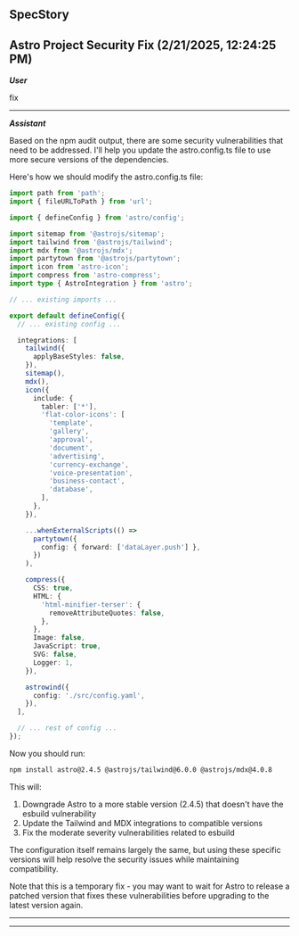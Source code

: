 ## SpecStory

## Astro Project Security Fix (2/21/2025, 12:24:25 PM)

_**User**_

fix

---

_**Assistant**_

Based on the npm audit output, there are some security vulnerabilities that need to be addressed. I'll help you update the astro.config.ts file to use more secure versions of the dependencies.

Here's how we should modify the astro.config.ts file:

```typescript:astro.config.ts
import path from 'path';
import { fileURLToPath } from 'url';

import { defineConfig } from 'astro/config';

import sitemap from '@astrojs/sitemap';
import tailwind from '@astrojs/tailwind';
import mdx from '@astrojs/mdx';
import partytown from '@astrojs/partytown';
import icon from 'astro-icon';
import compress from 'astro-compress';
import type { AstroIntegration } from 'astro';

// ... existing imports ...

export default defineConfig({
  // ... existing config ...

  integrations: [
    tailwind({
      applyBaseStyles: false,
    }),
    sitemap(),
    mdx(),
    icon({
      include: {
        tabler: ['*'],
        'flat-color-icons': [
          'template',
          'gallery',
          'approval',
          'document',
          'advertising',
          'currency-exchange',
          'voice-presentation',
          'business-contact',
          'database',
        ],
      },
    }),

    ...whenExternalScripts(() =>
      partytown({
        config: { forward: ['dataLayer.push'] },
      })
    ),

    compress({
      CSS: true,
      HTML: {
        'html-minifier-terser': {
          removeAttributeQuotes: false,
        },
      },
      Image: false,
      JavaScript: true,
      SVG: false,
      Logger: 1,
    }),

    astrowind({
      config: './src/config.yaml',
    }),
  ],

  // ... rest of config ...
});
```

Now you should run:

```bash
npm install astro@2.4.5 @astrojs/tailwind@6.0.0 @astrojs/mdx@4.0.8
```

This will:
1. Downgrade Astro to a more stable version (2.4.5) that doesn't have the esbuild vulnerability
2. Update the Tailwind and MDX integrations to compatible versions
3. Fix the moderate severity vulnerabilities related to esbuild

The configuration itself remains largely the same, but using these specific versions will help resolve the security issues while maintaining compatibility.

Note that this is a temporary fix - you may want to wait for Astro to release a patched version that fixes these vulnerabilities before upgrading to the latest version again.

---



---

